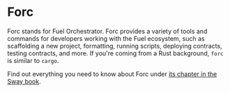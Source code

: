 # Forc

Forc stands for Fuel Orchestrator. Forc provides a variety of tools and commands for developers working with the Fuel ecosystem, such as scaffolding a new project, formatting, running scripts, deploying contracts, testing contracts, and more. If you're coming from a Rust background, `forc` is similar to `cargo`.

Find out everything you need to know about Forc under [its chapter in the Sway book][1].

[1]: https://fuellabs.github.io/sway/latest/forc
